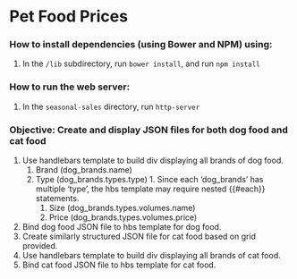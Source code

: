 # Pet Food Prices

### How to install dependencies (using Bower and NPM) using:
1. In the `/lib` subdirectory, run `bower install`, and run `npm install`

### How to run the web server:
1. In the `seasonal-sales` directory, run `http-server`

### Objective: Create and display JSON files for both dog food and cat food</h2>

1. Use handlebars template to build div displaying all brands of dog food.
    1. Brand (dog_brands.name)
    1. Type (dog_brands.types.type)
				1. Since each ‘dog_brands’ has multiple ‘type’, the hbs template may require nested {{#each}} statements.
		1. Size (dog_brands.types.volumes.name)
		1. Price (dog_brands.types.volumes.price)
1. Bind dog food JSON file to hbs template for dog food.
1. Create similarly structured JSON file for cat food based on grid provided.
1. Use handlebars template to build div displaying all brands of cat food.
1. Bind cat food JSON file to hbs template for cat food.